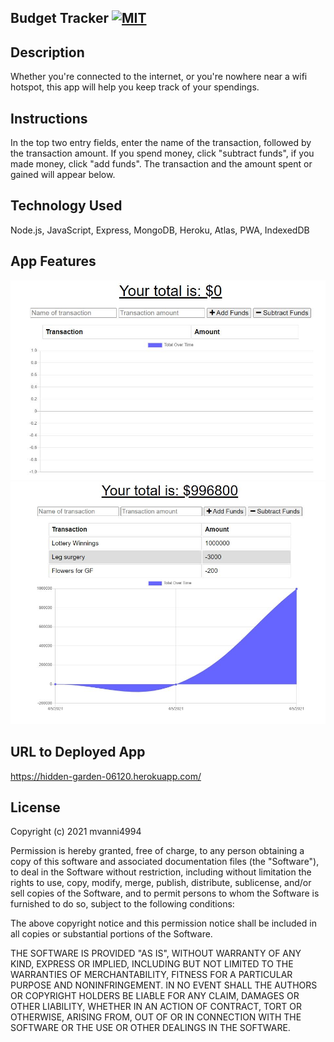 ## Budget Tracker [![MIT](https://img.shields.io/badge/License-MIT-yellow.svg)](https://opensource.org/licenses/MIT)

## Description
Whether you're connected to the internet, or you're nowhere near a wifi hotspot, this app will help you keep track of your spendings.

## Instructions
In the top two entry fields, enter the name of the transaction, followed by the transaction amount.
If you spend money, click "subtract funds", if you made money, click "add funds".
The transaction and the amount spent or gained will appear below.

## Technology Used
Node.js, JavaScript, Express, MongoDB, Heroku, Atlas, PWA, IndexedDB

## App Features

![image](assets/btstarter.JPG)
![image](assets/btInActionChart.JPG)


## URL to Deployed App
https://hidden-garden-06120.herokuapp.com/

## License

Copyright (c) 2021 mvanni4994

Permission is hereby granted, free of charge, to any person obtaining a copy of this software and associated documentation files (the "Software"), to deal in the Software without restriction, including without limitation the rights to use, copy, modify, merge, publish, distribute, sublicense, and/or sell copies of the Software, and to permit persons to whom the Software is furnished to do so, subject to the following conditions:

The above copyright notice and this permission notice shall be included in all copies or substantial portions of the Software.

THE SOFTWARE IS PROVIDED "AS IS", WITHOUT WARRANTY OF ANY KIND, EXPRESS OR IMPLIED, INCLUDING BUT NOT LIMITED TO THE WARRANTIES OF MERCHANTABILITY, FITNESS FOR A PARTICULAR PURPOSE AND NONINFRINGEMENT. IN NO EVENT SHALL THE AUTHORS OR COPYRIGHT HOLDERS BE LIABLE FOR ANY CLAIM, DAMAGES OR OTHER LIABILITY, WHETHER IN AN ACTION OF CONTRACT, TORT OR OTHERWISE, ARISING FROM, OUT OF OR IN CONNECTION WITH THE SOFTWARE OR THE USE OR OTHER DEALINGS IN THE SOFTWARE.
